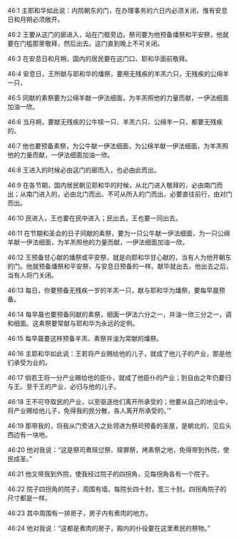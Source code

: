 <a id="1"></a>46:1  主耶和华如此说：内院朝东的门，在办理事务的六日内必须关闭，惟有安息日和月朔必须敞开。  

<a id="2"></a>46:2  王要从这门的廊进入，站在门框旁边。祭司要为他预备燔祭和平安祭，他就要在门槛那里敬拜，然后出去。这门直到晚上不可关闭。  

<a id="3"></a>46:3  在安息日和月朔，国内的居民要在这门口、耶和华面前敬拜。  

<a id="4"></a>46:4  安息日，王所献与耶和华的燔祭，要用无残疾的羊羔六只，无残疾的公绵羊一只，  

<a id="5"></a>46:5  同献的素祭要为公绵羊献一伊法细面，为羊羔照他的力量而献，一伊法细面加油一欣。  

<a id="6"></a>46:6  当月朔，要献无残疾的公牛犊一只、羊羔六只、公绵羊一只，都要无残疾的。  

<a id="7"></a>46:7  他也要预备素祭，为公牛献一伊法细面，为公绵羊献一伊法细面，为羊羔照他的力量而献，一伊法细面加油一欣。  

<a id="8"></a>46:8  王进入的时候必由这门的廊而入，也必由此而出。  

<a id="9"></a>46:9  在各节期，国内居民朝见耶和华的时候，从北门进入敬拜的，必由南门而出；从南门进入的，必由北门而出。不可从所入的门而出，必要直往前行，由对门而出。　  

<a id="10"></a>46:10  民进入，王也要在民中进入；民出去，王也要一同出去。  

<a id="11"></a>46:11  在节期和圣会的日子同献的素祭，要为一只公牛献一伊法细面，为一只公绵羊献一伊法细面，为羊羔照他的力量而献，一伊法细面加油一欣。  

<a id="12"></a>46:12  王预备甘心献的燔祭或平安祭，就是向耶和华甘心献的，当有人为他开朝东的门。他就预备燔祭和平安祭，与安息日预备的一样。献毕就出去，他出去之后，当有人将门关闭。  

<a id="13"></a>46:13  每日，你要预备无残疾一岁的羊羔一只，献与耶和华为燔祭，要每早晨预备。  

<a id="14"></a>46:14  每早晨也要预备同献的素祭，细面一伊法六分之一，并油一欣三分之一，调和细面。这素祭要常献与耶和华为永远的定例。  

<a id="15"></a>46:15  每早晨要这样预备羊羔、素祭并油为常献的燔祭。  

<a id="16"></a>46:16  主耶和华如此说：王若将产业赐给他的儿子，就成了他儿子的产业，那是他们承受为业的。  

<a id="17"></a>46:17  倘若王将一分产业赐给他的臣仆，就成了他臣仆的产业；到自由之年仍要归与王。至于王的产业，必归与他的儿子。  

<a id="18"></a>46:18  王不可夺取民的产业，以至驱逐他们离开所承受的；他要从自己的地业中，将产业赐给他儿子，免得我的民分散，各人离开所承受的。’”  

<a id="19"></a>46:19  那带我的，将我从门旁进入之处领进为祭司预备的圣屋，是朝北的，见后头西边有一块地。  

<a id="20"></a>46:20  他对我说：“这是祭司煮赎愆祭、赎罪祭，烤素祭之地，免得带到外院，使民成圣。”  

<a id="21"></a>46:21  他又带我到外院，使我经过院子的四拐角，见每拐角各有一个院子。  

<a id="22"></a>46:22  院子四拐角的院子，周围有墙，每院长四十肘，宽三十肘。四拐角院子的尺寸都是一样。  

<a id="23"></a>46:23  其中周围有一排房子，房子内有煮肉的地方。  

<a id="24"></a>46:24  他对我说：“这都是煮肉的房子，殿内的仆役要在这里煮民的祭物。”  
